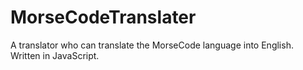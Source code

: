 # MorseCodeTranslater
A translator who can translate the MorseCode language into English. Written in JavaScript.
